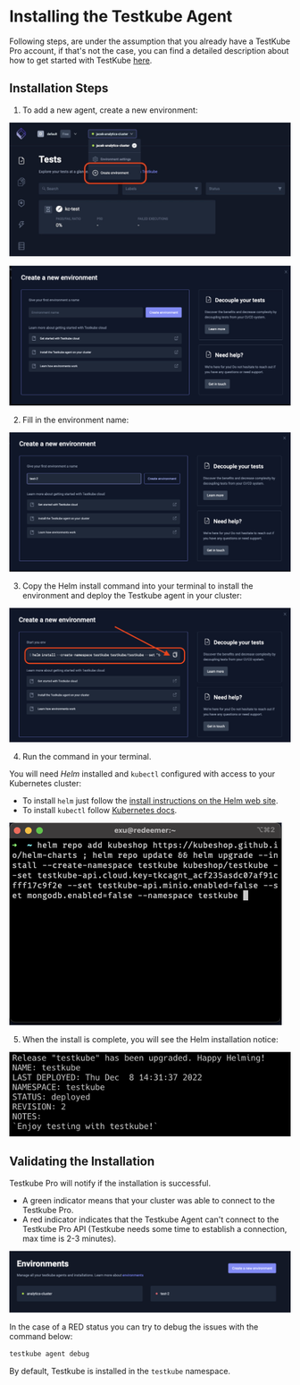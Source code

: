 # Installing the Testkube Agent

Following steps, are under the assumption that you already have a TestKube Pro account, if that's not the case, 
you can find a detailed description about how to get started with TestKube [here](/articles/tutorial/quickstart).

## Installation Steps

1. To add a new agent, create a new environment: 

![Create Environment](../../img/creating-environment.jpeg)

![Pass Info](../../img/pass-info.png)


2. Fill in the environment name: 

![Fill in Env Name](../../img/fill-in-env-name.png)

3. Copy the Helm install command into your terminal to install the environment and deploy the Testkube agent in your cluster: 

![Copy Helm Command](../../img/copy-helm-command.png)

4. Run the command in your terminal.

You will need *Helm* installed and `kubectl` configured with access to your Kubernetes cluster: 
- To install `helm` just follow the [install instructions on the Helm web site](https://helm.sh/docs/intro/install/).
- To install `kubectl` follow [Kubernetes docs](https://kubernetes.io/docs/tasks/tools/).

![Install Steps 1](../../img/install-steps.png)

5. When the install is complete, you will see the Helm installation notice: 

![Install Steps 2](../../img/install-steps-2.png)


## Validating the Installation 

Testkube Pro will notify if the installation is successful. 

* A green indicator means that your cluster was able to connect to the Testkube Pro.
* A red indicator indicates that the Testkube Agent can't connect to the Testkube Pro API (Testkube needs some time to establish a connection, max time is 2-3 minutes).

![Validate Install](../../img/validate-install.png)

In the case of a RED status you can try to debug the issues with the command below:

```sh 
testkube agent debug
```

By default, Testkube is installed in the `testkube` namespace.

